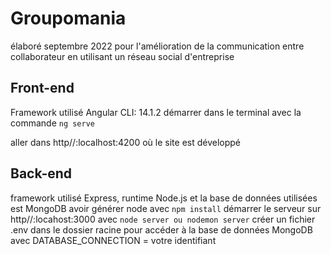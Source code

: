# Groupomania
élaboré septembre 2022 pour l'amélioration de la communication entre collaborateur en utilisant un réseau social d'entreprise
## Front-end
Framework utilisé Angular CLI: 14.1.2 
démarrer dans le terminal avec la commande `ng serve` 

  aller dans http//:localhost:4200 où le site est développé
  
  ## Back-end
  framework utilisé Express, runtime Node.js et la base de données utilisées est MongoDB
  avoir générer node avec `npm install`
  démarrer le serveur sur http//:locahost:3000 avec `node server ou nodemon server`
  créer un fichier .env dans le dossier racine pour accéder à la base de données MongoDB avec DATABASE_CONNECTION = votre identifiant
